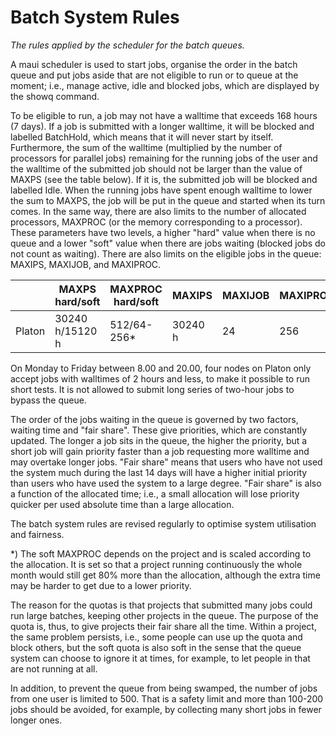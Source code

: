 # Batch System Rules

*The rules applied by the scheduler for the batch queues.*

A maui scheduler is used to start jobs, organise the order in the batch queue and put jobs aside that are not eligible to run or to queue at the moment; i.e., manage active, idle and blocked jobs, which are displayed by the showq command.

To be eligible to run, a job may not have a walltime that exceeds 168 hours (7 days). If a job is submitted with a longer walltime, it will be blocked and labelled BatchHold, which means that it will never start by itself. Furthermore, the sum of the walltime (multiplied by the number of processors for parallel jobs) remaining for the running jobs of the user and the walltime of the submitted job should not be larger than the value of MAXPS (see the table below). If it is, the submitted job will be blocked and labelled Idle. When the running jobs have spent enough walltime to lower the sum to MAXPS, the job will be put in the queue and started when its turn comes. In the same way, there are also limits to the number of allocated processors, MAXPROC (or the memory corresponding to a processor). These parameters have two levels, a higher "hard" value when there is no queue and a lower "soft" value when there are jobs waiting (blocked jobs do not count as waiting). There are also limits on the eligible jobs in the queue: MAXIPS, MAXIJOB, and MAXIPROC.

| | MAXPS hard/soft | MAXPROC hard/soft | MAXIPS | MAXIJOB | MAXIPROC | 
|-----------------|-------------------|-------------|---------|----------|-----|
| Platon | 30240 h/15120 h | 512/64-256* | 30240 h | 24 | 256 |
 
On Monday to Friday between 8.00 and 20.00, four nodes on Platon only accept jobs with walltimes of 2 hours and less, to make it possible to run short tests. It is not allowed to submit long series of two-hour jobs to bypass the queue.

The order of the jobs waiting in the queue is governed by two factors, waiting time and "fair share". These give priorities, which are constantly updated. The longer a job sits in the queue, the higher the priority, but a short job will gain priority faster than a job requesting more walltime and may overtake longer jobs. "Fair share" means that users who have not used the system much during the last 14 days will have a higher initial priority than users who have used the system to a large degree. "Fair share" is also a function of the allocated time; i.e., a small allocation will lose priority quicker per used absolute time than a large allocation.

The batch system rules are revised regularly to optimise system utilisation and fairness.

*) The soft MAXPROC depends on the project and is scaled according to the allocation. It is set so that a project running continuously the whole month would still get 80% more than the allocation, although the extra time may be harder to get due to a lower priority.

The reason for the quotas is that projects that submitted many jobs could run large batches, keeping other projects in the queue. The purpose of the quota is, thus, to give projects their fair share all the time. Within a project, the same problem persists, i.e., some people can use up the quota and block others, but the soft quota is also soft in the sense that the queue system can choose to ignore it at times, for example, to let people in that are not running at all.

In addition, to prevent the queue from being swamped, the number of jobs from one user is limited to 500. That is a safety limit and more than 100-200 jobs should be avoided, for example, by collecting many short jobs in fewer longer ones.